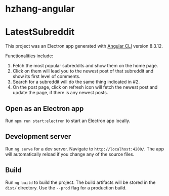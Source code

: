 # hzhang-angular

# LatestSubreddit

This project was an Electron app generated with [Angular CLI](https://github.com/angular/angular-cli) version 8.3.12.

Functionalities include: 
1. Fetch the most popular subreddits and show them on the home page. 
2. Click on them will lead you to the newest post of that subreddit and show its first level of comments.
3. Search for a subreddit will do the same thing indicated in #2.
4. On the post page, click on refresh icon will fetch the newest post and update the page, if there is any newest posts.

## Open as an Electron app

Run `npm run start:electron` to start an Electron app locally. 

## Development server

Run `ng serve` for a dev server. Navigate to `http://localhost:4200/`. The app will automatically reload if you change any of the source files.

## Build

Run `ng build` to build the project. The build artifacts will be stored in the `dist/` directory. Use the `--prod` flag for a production build.

